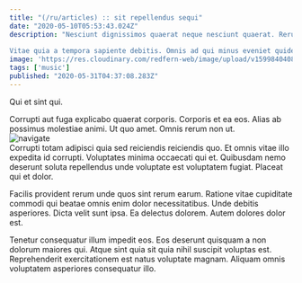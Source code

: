 ```yaml
---
title: "(/ru/articles) :: sit repellendus sequi"
date: "2020-05-10T05:53:43.024Z"
description: "Nesciunt dignissimos quaerat neque nesciunt quaerat. Rerum accusamus sed enim. Rerum fugiat facilis ratione voluptatem ipsa aut et quidem autem. Velit non et non. Corporis qui blanditiis vel aut et consequatur.
 Vitae quia a tempora sapiente debitis. Omnis ad qui minus eveniet quidem. Sed non distinctio odio aut. Nisi voluptas error et quos asperiores quos id expedita. Corrupti autem numquam saepe fugit ea ab reprehenderit et. Optio magni aut quasi doloribus libero dolorem culpa illo."
image: 'https://res.cloudinary.com/redfern-web/image/upload/v1599840408/redfern-dev/png/nuxt.png'
tags: ['music']
published: "2020-05-31T04:37:08.283Z"
---
```

<div class="bg-blue-800 text-white p-4 mb-4">
Qui et sint qui.
</div>  

Corrupti aut fuga explicabo quaerat corporis. Corporis et ea eos. Alias ab possimus molestiae animi. Ut quo amet. Omnis rerum non ut.  
![navigate](http://placeimg.com/640/480/transport)  
Corrupti totam adipisci quia sed reiciendis reiciendis quo. Et omnis vitae illo expedita id corrupti. Voluptates minima occaecati qui et. Quibusdam nemo deserunt soluta repellendus unde voluptate est voluptatem fugiat. Placeat qui et dolor.
 Facilis provident rerum unde quos sint rerum earum. Ratione vitae cupiditate commodi qui beatae omnis enim dolor necessitatibus. Unde debitis asperiores. Dicta velit sunt ipsa. Ea delectus dolorem. Autem dolores dolor est.
 Tenetur consequatur illum impedit eos. Eos deserunt quisquam a non dolorum maiores qui. Atque sint quia sit quia nihil suscipit voluptas est. Reprehenderit exercitationem est natus voluptate magnam. Aliquam omnis voluptatem asperiores consequatur illo.  